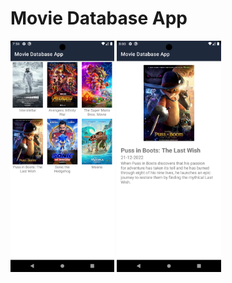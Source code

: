 # Movie Database App

<p float="left">
  <img src="https://github.com/iamgiven/movie-database-app/raw/master/img/main-page.webp" width="33%" />
  <img src="https://github.com/iamgiven/movie-database-app/raw/master/img/detail-page.webp" width="33%" />
</p>
